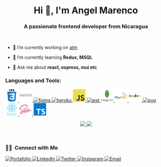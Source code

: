 <h1 align="center">Hi 👋, I'm Angel Marenco</h1>
<h3 align="center">A passionate frontend developer from Nicaragua</h3>

<p align="left"> <a href="https://twitter.com/" target="blank"><img src="https://img.shields.io/twitter/follow/?logo=twitter&style=for-the-badge" alt="" /></a> </p>

- 🔭 I’m currently working on [atm](https://github.com/JsMarenco/atm)

- 🌱 I’m currently learning **Redux, MSQL**

- 💬 Ask me about **react, express, mui etc**

<h3 align="left">Languages and Tools:</h3>
<p align="left"> <a href="https://www.w3schools.com/css/" target="_blank" rel="noreferrer"> <img src="https://raw.githubusercontent.com/devicons/devicon/master/icons/css3/css3-original-wordmark.svg" alt="css3" width="40" height="40"/> </a> <a href="https://expressjs.com" target="_blank" rel="noreferrer"> <img src="https://raw.githubusercontent.com/devicons/devicon/master/icons/express/express-original-wordmark.svg" alt="express" width="40" height="40"/> </a> <a href="https://www.figma.com/" target="_blank" rel="noreferrer"> <img src="https://www.vectorlogo.zone/logos/figma/figma-icon.svg" alt="figma" width="40" height="40"/> </a> <a href="https://heroku.com" target="_blank" rel="noreferrer"> <img src="https://www.vectorlogo.zone/logos/heroku/heroku-icon.svg" alt="heroku" width="40" height="40"/> </a> <a href="https://developer.mozilla.org/en-US/docs/Web/JavaScript" target="_blank" rel="noreferrer"> <img src="https://raw.githubusercontent.com/devicons/devicon/master/icons/javascript/javascript-original.svg" alt="javascript" width="40" height="40"/> </a> <a href="https://jestjs.io" target="_blank" rel="noreferrer"> <img src="https://www.vectorlogo.zone/logos/jestjsio/jestjsio-icon.svg" alt="jest" width="40" height="40"/> </a> <a href="https://www.mongodb.com/" target="_blank" rel="noreferrer"> <img src="https://raw.githubusercontent.com/devicons/devicon/master/icons/mongodb/mongodb-original-wordmark.svg" alt="mongodb" width="40" height="40"/> </a> <a href="https://www.mysql.com/" target="_blank" rel="noreferrer"> <img src="https://raw.githubusercontent.com/devicons/devicon/master/icons/mysql/mysql-original-wordmark.svg" alt="mysql" width="40" height="40"/> </a> <a href="https://nodejs.org" target="_blank" rel="noreferrer"> <img src="https://raw.githubusercontent.com/devicons/devicon/master/icons/nodejs/nodejs-original-wordmark.svg" alt="nodejs" width="40" height="40"/> </a> <a href="https://pugjs.org" target="_blank" rel="noreferrer"> <img src="https://cdn.worldvectorlogo.com/logos/pug.svg" alt="pug" width="40" height="40"/> </a> <a href="https://reactjs.org/" target="_blank" rel="noreferrer"> <img src="https://raw.githubusercontent.com/devicons/devicon/master/icons/react/react-original-wordmark.svg" alt="react" width="40" height="40"/> </a> <a href="https://sass-lang.com" target="_blank" rel="noreferrer"> <img src="https://raw.githubusercontent.com/devicons/devicon/master/icons/sass/sass-original.svg" alt="sass" width="40" height="40"/> </a> <a href="https://www.typescriptlang.org/" target="_blank" rel="noreferrer"> <img src="https://raw.githubusercontent.com/devicons/devicon/master/icons/typescript/typescript-original.svg" alt="typescript" width="40" height="40"/> </a> </p>


<p  align="center">
  <a href="https://github.com/jsmarenco">
  <img height="180em" src="https://github-readme-stats.vercel.app/api?username=jsmarenco&theme=buefy&show_icons=true" />
  <img height="180em" src="https://github-readme-stats.vercel.app/api/top-langs/?username=jsmarenco&theme=buefy&layout=compact" />
  </a>
</p>

<br/>

<h3> 🤝🏻 &nbsp;Connect with Me </h3>

<a href="https://jsmarenco-dev.web.app/">
  <img 
    alt="Portafolio"
    src="https://img.shields.io/badge/Portafolio-jsmarenco--dev.web.app-green?style=for-the-badge&logo=appveyor">
</a>

<a href="https://www.linkedin.com/in/jsmarenco/">
  <img 
    alt="LinkedIn" 
    src="https://img.shields.io/badge/LinkedIn-jsmarenco-green?style=for-the-badge&logo=appveyor">
</a>

<a href="https://www.twitter.com/jsmarenco/">
  <img 
    alt="Twitter"
    src="https://img.shields.io/badge/Twitter-jsmarenco-green?style=for-the-badge&logo=appveyor">
</a>

<a href="https://www.instagram.com/jsmarenco/">
  <img 
    alt="Instagram" 
    src="https://img.shields.io/badge/Instagram-jsmarenco-green?style=for-the-badge&logo=appveyor">
</a>

<a href="jsmarenco.dev@gmail.com">
  <img 
    alt="Email"
    src="https://img.shields.io/badge/Email-jsmarenco.dev%40gmail.com-green?style=for-the-badge&logo=appveyor">
</a>
